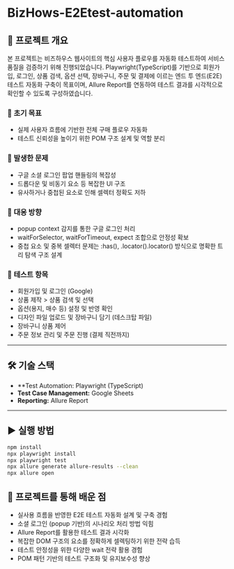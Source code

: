 # BizHows-E2Etest-automation 

## 📌 프로젝트 개요  
본 프로젝트는 비즈하우스 웹사이트의 핵심 사용자 플로우를 자동화 테스트하여 서비스 품질을 검증하기 위해 진행되었습니다.
Playwright(TypeScript)를 기반으로 회원가입, 로그인, 상품 검색, 옵션 선택, 장바구니, 주문 및 결제에 이르는 엔드 투 엔드(E2E) 테스트 자동화 구축이 목표이며,
Allure Report를 연동하여 테스트 결과를 시각적으로 확인할 수 있도록 구성하였습니다.

### 🔹 **초기 목표**  
- 실제 사용자 흐름에 기반한 전체 구매 플로우 자동화
- 테스트 신뢰성을 높이기 위한 POM 구조 설계 및 역할 분리

### 🔹 **발생한 문제**  
- 구글 소셜 로그인 팝업 핸들링의 복잡성
- 드롭다운 및 비동기 요소 등 복잡한 UI 구조
- 유사하거나 중첩된 요소로 인해 셀렉터 정확도 저하

### 🔹 **대응 방향**  
- popup context 감지를 통한 구글 로그인 처리
- waitForSelector, waitForTimeout, expect 조합으로 안정성 확보
- 중첩 요소 및 중복 셀렉터 문제는 :has(), .locator().locator() 방식으로 명확한 트리 탐색 구조 설계

### 🔹 **테스트 항목**  
- 회원가입 및 로그인 (Google)
- 상품 제작 > 상품 검색 및 선택
- 옵션(용지, 매수 등) 설정 및 반영 확인
- 디자인 파일 업로드 및 장바구니 담기 (데스크탑 파일)
- 장바구니 상품 제어
- 주문 정보 관리 및 주문 진행 (결제 직전까지)
---

## 🛠️ 기술 스택  
- **Test Automation: Playwright (TypeScript)
- **Test Case Management:** Google Sheets  
- **Reporting:** Allure Report  

---

## ▶️ 실행 방법  

```sh
npm install
npx playwright install
npx playwright test
npx allure generate allure-results --clean
npx allure open
```


## 📌 프로젝트를 통해 배운 점
- 실사용 흐름을 반영한 E2E 테스트 자동화 설계 및 구축 경험
- 소셜 로그인 (popup 기반)의 시나리오 처리 방법 익힘
- Allure Report를 활용한 테스트 결과 시각화
- 복잡한 DOM 구조의 요소를 정확하게 셀렉팅하기 위한 전략 습득
- 테스트 안정성을 위한 다양한 wait 전략 활용 경험
- POM 패턴 기반의 테스트 구조화 및 유지보수성 향상

